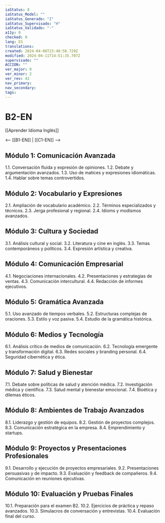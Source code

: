 ```yaml
---
iaStatus: 8
iaStatus_Model: ""
iaStatus_Generado: "I"
iaStatus_Supervisado: "H"
iaStatus_Validado: "-"
a11y: 0
checked: 0
lang: ES
translations: 
created: 2024-04-06T23:48:58.729Z
modified: 2024-04-11T14:51:35.707Z
supervisado: ""
ACCION: ""
ver_major: 0
ver_minor: 2
ver_rev: 42
nav_primary: 
nav_secondary: 
tags:
---
```

# B2-EN

[[Aprender Idioma Inglés]]

<-- [[B1-EN]] | [[C1-EN]] -->

## Módulo 1: Comunicación Avanzada

1.1. Conversación fluida y expresión de opiniones.
1.2. Debate y argumentación avanzados.
1.3. Uso de matices y expresiones idiomáticas.
1.4. Hablar sobre temas controvertidos.

## Módulo 2: Vocabulario y Expresiones

2.1. Ampliación de vocabulario académico.
2.2. Términos especializados y técnicos.
2.3. Jerga profesional y regional.
2.4. Idioms y modismos avanzados.

## Módulo 3: Cultura y Sociedad

3.1. Análisis cultural y social.
3.2. Literatura y cine en inglés.
3.3. Temas contemporáneos y políticos.
3.4. Expresión artística y creativa.

## Módulo 4: Comunicación Empresarial

4.1. Negociaciones internacionales.
4.2. Presentaciones y estrategias de ventas.
4.3. Comunicación intercultural.
4.4. Redacción de informes ejecutivos.

## Módulo 5: Gramática Avanzada

5.1. Uso avanzado de tiempos verbales.
5.2. Estructuras complejas de oraciones.
5.3. Estilo y voz pasiva.
5.4. Estudio de la gramática histórica.

## Módulo 6: Medios y Tecnología

6.1. Análisis crítico de medios de comunicación.
6.2. Tecnología emergente y transformación digital.
6.3. Redes sociales y branding personal.
6.4. Seguridad cibernética y ética.

## Módulo 7: Salud y Bienestar

7.1. Debate sobre políticas de salud y atención médica.
7.2. Investigación médica y científica.
7.3. Salud mental y bienestar emocional.
7.4. Bioética y dilemas éticos.

## Módulo 8: Ambientes de Trabajo Avanzados

8.1. Liderazgo y gestión de equipos.
8.2. Gestión de proyectos complejos.
8.3. Comunicación estratégica en la empresa.
8.4. Emprendimiento y startups.

## Módulo 9: Proyectos y Presentaciones Profesionales

9.1. Desarrollo y ejecución de proyectos empresariales.
9.2. Presentaciones persuasivas y de impacto.
9.3. Evaluación y feedback de compañeros.
9.4. Comunicación en reuniones ejecutivas.

## Módulo 10: Evaluación y Pruebas Finales

10.1. Preparación para el examen B2.
10.2. Ejercicios de práctica y repaso avanzados.
10.3. Simulacros de conversación y entrevistas.
10.4. Evaluación final del curso.

